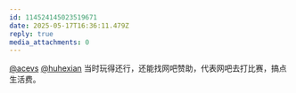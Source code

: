```yaml
---
id: 114524145023519671
date: 2025-05-17T16:36:11.479Z
reply: true
media_attachments: 0
---
```


[@acevs](https://mastodon.social/@acevs) [@huhexian](https://haoyun.la/@huhexian) 当时玩得还行，还能找网吧赞助，代表网吧去打比赛，搞点生活费。

